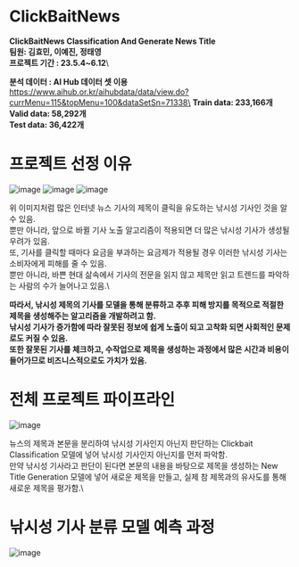 # ClickBaitNews
**ClickBaitNews Classification And Generate News Title\
팀원: 김효민, 이예진, 정태영\
프로젝트 기간 : 23.5.4~6.12**\

**분석 데이터 : AI Hub 데이터 셋 이용** https://www.aihub.or.kr/aihubdata/data/view.do?currMenu=115&topMenu=100&dataSetSn=71338\
**Train data: 233,166개**\
**Valid data: 58,292개**\
**Test data: 36,422개**


# 프로젝트 선정 이유
![image](https://github.com/user-attachments/assets/21ac178e-4ab1-4f3e-b8dd-949c7c57f4f3)
![image](https://github.com/user-attachments/assets/fdb4fd94-f9ca-4406-b0a8-bccc8c0c1a07)
![image](https://github.com/user-attachments/assets/752e22ab-6497-4fcd-a074-4fc53e3f4d88)

위 이미지처럼 많은 인터넷 뉴스 기사의 제목이 클릭을 유도하는 낚시성 기사인 것을 알 수 있음.\
뿐만 아니라, 앞으로 바뀔 기사 노출 알고리즘이 적용되면 더 많은 낚시성 기사가 생성될 우려가 있음.\
또, 기사를 클릭할 때마다 요금을 부과하는 요금제가 적용될 경우 이러한 낚시성 기사는 소비자에게 피해를 줄 수 있음.\
뿐만 아니라, 바쁜 현대 삶속에서 기사의 전문을 읽지 않고 제목만 읽고 트렌드를 파악하는 사람의 수가 늘어나고 있음.\

**따라서, 낚시성 제목의 기사를 모델을 통해 분류하고 추후 피해 방지를 목적으로 적절한 제목을 생성해주는 알고리즘을 개발하려고 함.**\
**낚시성 기사가 증가함에 따라 잘못된 정보에 쉽게 노출이 되고 고착화 되면 사회적인 문제로도 커질 수 있음.**\
**또한 잘못된 기사를 체크하고, 수작업으로 제목을 생성하는 과정에서 많은 시간과 비용이 들어가므로 비즈니스적으로도 가치가 있음.**

# 전체 프로젝트 파이프라인
![image](https://github.com/user-attachments/assets/49f5ccb3-5f06-413a-9a56-514053f7bde3)

뉴스의 제목과 본문을 분리하여 낚시성 기사인지 아닌지 판단하는 Clickbait Classification 모델에 넣어 낚시성 기사인지 아닌지를 먼저 파악함.\
만약 낚시성 기사라고 판단이 된다면 본문의 내용을 바탕으로 제목을 생성하는 New Title Generation 모델에 넣어 새로운 제목을 만들고, 실제 참 제목과의 유사도를 통해 새로운 제목을 평가함.\

# 낚시성 기사 분류 모델 예측 과정
![image](https://github.com/user-attachments/assets/a38dd7d9-5ad6-4d49-9ab9-a58f6db685f2)


